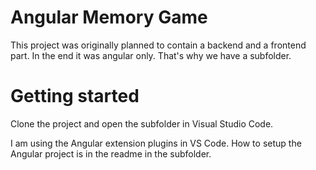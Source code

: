# Angular Memory Game

This project was originally planned to contain a backend and a frontend part. In the end it was angular only. That's why we have a subfolder.

# Getting started
Clone the project and open the subfolder in Visual Studio Code.

I am using the Angular extension plugins in VS Code. How to setup the Angular project is in the readme in the subfolder.